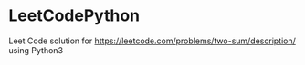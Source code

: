 # LeetCodePython
Leet Code solution for https://leetcode.com/problems/two-sum/description/ using Python3
